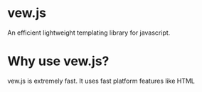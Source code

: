# vew.js
An efficient lightweight templating library for javascript.

# Why use vew.js?
vew.js is extremely fast. It uses fast platform features like HTML <template> elements with native cloning.
Unlike VDOM libraries, vew.js only ever updates the parts of templates that actually change - it doesn't re-render the entire view.
vew.js will help you create - delete - update DOM tree easly and also gives you nice maintainable structure, keep in mind that vew.js light as feather with file size of 14 ko unminified (minified 'number here'ko)
so you dont have to think about load time.


# How to use?
vew.js has three functions(create, update, delete), you can start by create template element inside html and giving it a id,
after that instantiate "View" class that needs two parameters model and template id, we are going to make random color generator as example see code below:

HTML ---
```
<template id="color">
  <div style="background: rgb({{red}}, 
    {{green}}, {{blue}});"></div>
  <h5>
    <span>Red: {{red}}</span>
    <span>Green: {{green}}</span>
    <span>Blue: {{blue}}</span>
  </h5>
  <button @click="generate">
    Generate Color</button>
</template>
```

CSS ---
```
* {
  margin: 0;
  padding: 0;
  box-sizing: border\-box;
  font-family: sans-serif;
  margin-bottom: 8px;
  color: #212121;
}

body {
  min-height: 100vh;
  width: 100%;
  display: flex;
  align-items: center;
  justify-content: center;
  flex-direction: column;
}

div { 
  height: 50px;
  width: 50px;
  background-color: #000;
}
```

JAVASCRIPT ---
```
let color = new View({
  red: 0,
  green: 0,
  blue: 0,
  generate: (event) => {
    color.model.red = Math.round(Math.random() * 255);
    color.model.green = Math.round(Math.random() * 255);
    color.model.blue = Math.round(Math.random() * 255);
      color.update();        
    }
}, 
"color");
```

let's talk about HTML, we have template element that has id and contains three elements (div, h5, button),
div has style attribute with value of background: rgb({{red}}, {{green}}, {{blue}}), keep in mind that {{red}} & {{green}} {{blue}}
are variables with default value of 0 and they exist inside the model(normal js object).

h5 contains three span elements every one of them has variable (red, green, blue).
button has click event with handler called "generate" it's functon exist inside the model as you can see in HTML you define event using ("@" + event name).

as you can see in javascript side we have instantiated "View" that has two parameters first is the model(simple javascript object)
that has everything(variables, functions) that exist on template and also there template id with value of "color".
the model contains four properties (red, green, blue, generate function) when you click on button generate event function get invoked and new values are generated for
(red, green, blue) but nothing will change until you call update function and the changed part get rerendered,

*Note: keep in mind if you have for example model that similar to this { parent: {child: "value"} } you can express it as template
variable as {{parent.child}} you can add as many nesting as you want.*

vew.js also support nesting templates see code below:

HTML ---
```
<template id="parent">
    {{text}}
    <template id="child">
        {{text}}
    </template>
</template>
```

JAVASCRIPT ---
```
let parent = new View({text: "Parent"}, "parent");
let child = new View({text: "Child"}, parent.id + "child");
```
